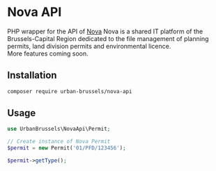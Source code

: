 # Nova API

PHP wrapper for the API of [Nova](https://bric.brussels/en/our-solutions/business-solutions/nova-1?set_language=en)
Nova is a shared IT platform of the Brussels-Capital Region dedicated to the file management of planning permits, land division permits and environmental licence.        
More features coming soon.

## Installation

```sh
composer require urban-brussels/nova-api
```

## Usage

```php 
use UrbanBrussels\NovaApi\Permit;

// Create instance of Nova Permit
$permit = new Permit('01/PFD/123456');

$permit->getType();

```

